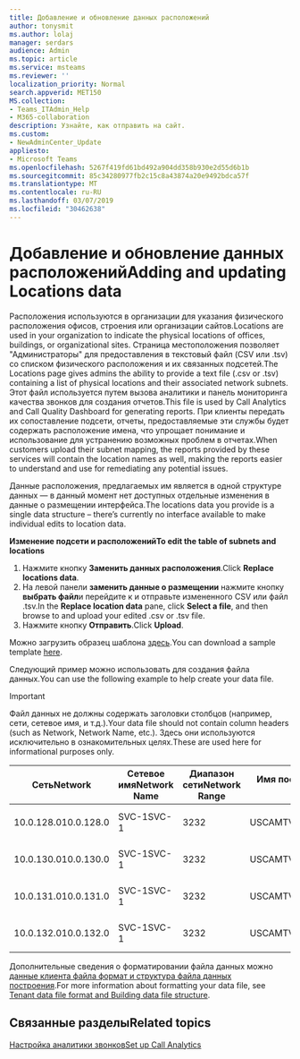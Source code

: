 ```yaml
---
title: Добавление и обновление данных расположений
author: tonysmit
ms.author: lolaj
manager: serdars
audience: Admin
ms.topic: article
ms.service: msteams
ms.reviewer: ''
localization_priority: Normal
search.appverid: MET150
MS.collection:
- Teams_ITAdmin_Help
- M365-collaboration
description: Узнайте, как отправить на сайт.
ms.custom:
- NewAdminCenter_Update
appliesto:
- Microsoft Teams
ms.openlocfilehash: 5267f419fd61bd492a904dd358b930e2d55d6b1b
ms.sourcegitcommit: 85c34280977fb2c15c8a43874a20e9492bdca57f
ms.translationtype: MT
ms.contentlocale: ru-RU
ms.lasthandoff: 03/07/2019
ms.locfileid: "30462638"
---
```

<a name="adding-and-updating-locations-data"></a><span data-ttu-id="274fb-103">Добавление и обновление данных расположений</span><span class="sxs-lookup"><span data-stu-id="274fb-103">Adding and updating Locations data</span></span>
============================

<span data-ttu-id="274fb-104">Расположения используются в организации для указания физического расположения офисов, строения или организации сайтов.</span><span class="sxs-lookup"><span data-stu-id="274fb-104">Locations are used in your organization to indicate the physical locations of offices, buildings, or organizational sites.</span></span> <span data-ttu-id="274fb-105">Страница местоположения позволяет "Администраторы" для предоставления в текстовый файл (CSV или .tsv) со списком физического расположения и их связанных подсетей.</span><span class="sxs-lookup"><span data-stu-id="274fb-105">The Locations page gives admins the ability to provide a text file (.csv or .tsv) containing a list of physical locations and their associated network subnets.</span></span> <span data-ttu-id="274fb-106">Этот файл используется путем вызова аналитики и панель мониторинга качества звонков для создания отчетов.</span><span class="sxs-lookup"><span data-stu-id="274fb-106">This file is used by Call Analytics and Call Quality Dashboard for generating reports.</span></span> <span data-ttu-id="274fb-107">При клиенты передать их сопоставление подсети, отчеты, предоставляемые эти службы будет содержать расположение имена, что упрощает понимание и использование для устранению возможных проблем в отчетах.</span><span class="sxs-lookup"><span data-stu-id="274fb-107">When customers upload their subnet mapping, the reports provided by these services will contain the location names as well, making the reports easier to understand and use for remediating any potential issues.</span></span>

<span data-ttu-id="274fb-108">Данные расположения, предлагаемых им является в одной структуре данных — в данный момент нет доступных отдельные изменения в данные о размещении интерфейса.</span><span class="sxs-lookup"><span data-stu-id="274fb-108">The locations data you provide is a single data structure – there’s currently no interface available to make individual edits to location data.</span></span> 

<span data-ttu-id="274fb-109">**Изменение подсети и расположений**</span><span class="sxs-lookup"><span data-stu-id="274fb-109">**To edit the table of subnets and locations**</span></span>

1. <span data-ttu-id="274fb-110">Нажмите кнопку **Заменить данных расположения**.</span><span class="sxs-lookup"><span data-stu-id="274fb-110">Click **Replace locations data**.</span></span>
2. <span data-ttu-id="274fb-111">На левой панели **заменить данные о размещении** нажмите кнопку **выбрать файл**и перейдите к и отправьте измененного CSV или файл .tsv.</span><span class="sxs-lookup"><span data-stu-id="274fb-111">In the **Replace location data** pane, click **Select a file**, and then browse to and upload your edited .csv or .tsv file.</span></span> 
3. <span data-ttu-id="274fb-112">Нажмите кнопку **Отправить**.</span><span class="sxs-lookup"><span data-stu-id="274fb-112">Click **Upload**.</span></span> 


<span data-ttu-id="274fb-113">Можно загрузить образец шаблона [здесь](https://github.com/MicrosoftDocs/OfficeDocs-SkypeForBusiness/blob/live/Teams/downloads/locations-template.zip?raw=true).</span><span class="sxs-lookup"><span data-stu-id="274fb-113">You can download a sample template [here](https://github.com/MicrosoftDocs/OfficeDocs-SkypeForBusiness/blob/live/Teams/downloads/locations-template.zip?raw=true).</span></span>

<span data-ttu-id="274fb-114">Следующий пример можно использовать для создания файла данных.</span><span class="sxs-lookup"><span data-stu-id="274fb-114">You can use the following example to help create your data file.</span></span> 

> [!IMPORTANT]
> <span data-ttu-id="274fb-115">Файл данных не должны содержать заголовки столбцов (например, сети, сетевое имя, и т.д.).</span><span class="sxs-lookup"><span data-stu-id="274fb-115">Your data file should not contain column headers (such as Network, Network Name, etc.).</span></span> <span data-ttu-id="274fb-116">Здесь они используются исключительно в ознакомительных целях.</span><span class="sxs-lookup"><span data-stu-id="274fb-116">These are used here for informational purposes only.</span></span> </br>

|<span data-ttu-id="274fb-117">Сеть</span><span class="sxs-lookup"><span data-stu-id="274fb-117">Network</span></span>|<span data-ttu-id="274fb-118">Сетевое имя</span><span class="sxs-lookup"><span data-stu-id="274fb-118">Network Name</span></span>|<span data-ttu-id="274fb-119">Диапазон сети</span><span class="sxs-lookup"><span data-stu-id="274fb-119">Network Range</span></span>|<span data-ttu-id="274fb-120">Имя построения</span><span class="sxs-lookup"><span data-stu-id="274fb-120">Building Name</span></span>|<span data-ttu-id="274fb-121">Тип владельца</span><span class="sxs-lookup"><span data-stu-id="274fb-121">Ownership Type</span></span>|<span data-ttu-id="274fb-122">Тип построения</span><span class="sxs-lookup"><span data-stu-id="274fb-122">Building Type</span></span>|<span data-ttu-id="274fb-123">Тип Office стандартный</span><span class="sxs-lookup"><span data-stu-id="274fb-123">Building Office Type</span></span>|<span data-ttu-id="274fb-124">City</span><span class="sxs-lookup"><span data-stu-id="274fb-124">City</span></span>|<span data-ttu-id="274fb-125">Почтовый индекс</span><span class="sxs-lookup"><span data-stu-id="274fb-125">Zip Code</span></span>|<span data-ttu-id="274fb-126">Страна</span><span class="sxs-lookup"><span data-stu-id="274fb-126">Country</span></span>|<span data-ttu-id="274fb-127">State</span><span class="sxs-lookup"><span data-stu-id="274fb-127">State</span></span>|<span data-ttu-id="274fb-128">Region</span><span class="sxs-lookup"><span data-stu-id="274fb-128">Region</span></span>|<span data-ttu-id="274fb-129">Внутренний корпоративный</span><span class="sxs-lookup"><span data-stu-id="274fb-129">Inside Corp</span></span>|<span data-ttu-id="274fb-130">Express маршрут</span><span class="sxs-lookup"><span data-stu-id="274fb-130">Express Route</span></span>|
|-|-|-|-|-|-|-|-|-|-|-|-|-|-|
|<span data-ttu-id="274fb-131">10.0.128.0</span><span class="sxs-lookup"><span data-stu-id="274fb-131">10.0.128.0</span></span> |<span data-ttu-id="274fb-132">SVC-1</span><span class="sxs-lookup"><span data-stu-id="274fb-132">SVC-1</span></span>|<span data-ttu-id="274fb-133">32</span><span class="sxs-lookup"><span data-stu-id="274fb-133">32</span></span>|<span data-ttu-id="274fb-134">USCAMTV001</span><span class="sxs-lookup"><span data-stu-id="274fb-134">USCAMTV001</span></span>|<span data-ttu-id="274fb-135">Contoso аренду RE&F</span><span class="sxs-lookup"><span data-stu-id="274fb-135">Contoso Leased RE&F</span></span>|<span data-ttu-id="274fb-136">Office</span><span class="sxs-lookup"><span data-stu-id="274fb-136">Office</span></span>|<span data-ttu-id="274fb-137">RE&F</span><span class="sxs-lookup"><span data-stu-id="274fb-137">RE&F</span></span>|<span data-ttu-id="274fb-138">Просмотр Горное</span><span class="sxs-lookup"><span data-stu-id="274fb-138">Mountain View</span></span>|<span data-ttu-id="274fb-139">94043</span><span class="sxs-lookup"><span data-stu-id="274fb-139">94043</span></span>|<span data-ttu-id="274fb-140">"МНЕ НРАВИТСЯ"</span><span class="sxs-lookup"><span data-stu-id="274fb-140">US</span></span>|<span data-ttu-id="274fb-141">CA</span><span class="sxs-lookup"><span data-stu-id="274fb-141">CA</span></span>|<span data-ttu-id="274fb-142">"МНЕ НРАВИТСЯ"</span><span class="sxs-lookup"><span data-stu-id="274fb-142">US</span></span>|<span data-ttu-id="274fb-143">1</span><span class="sxs-lookup"><span data-stu-id="274fb-143">1</span></span>|<span data-ttu-id="274fb-144">1</span><span class="sxs-lookup"><span data-stu-id="274fb-144">1</span></span>|
|<span data-ttu-id="274fb-145">10.0.130.0</span><span class="sxs-lookup"><span data-stu-id="274fb-145">10.0.130.0</span></span> |<span data-ttu-id="274fb-146">SVC-1</span><span class="sxs-lookup"><span data-stu-id="274fb-146">SVC-1</span></span>|<span data-ttu-id="274fb-147">32</span><span class="sxs-lookup"><span data-stu-id="274fb-147">32</span></span>|<span data-ttu-id="274fb-148">USCAMTV001</span><span class="sxs-lookup"><span data-stu-id="274fb-148">USCAMTV001</span></span>|<span data-ttu-id="274fb-149">Contoso аренду RE&F</span><span class="sxs-lookup"><span data-stu-id="274fb-149">Contoso Leased RE&F</span></span>|<span data-ttu-id="274fb-150">Office</span><span class="sxs-lookup"><span data-stu-id="274fb-150">Office</span></span>|<span data-ttu-id="274fb-151">RE&F</span><span class="sxs-lookup"><span data-stu-id="274fb-151">RE&F</span></span>|<span data-ttu-id="274fb-152">Просмотр Горное</span><span class="sxs-lookup"><span data-stu-id="274fb-152">Mountain View</span></span>|<span data-ttu-id="274fb-153">94043</span><span class="sxs-lookup"><span data-stu-id="274fb-153">94043</span></span>|<span data-ttu-id="274fb-154">"МНЕ НРАВИТСЯ"</span><span class="sxs-lookup"><span data-stu-id="274fb-154">US</span></span>|<span data-ttu-id="274fb-155">CA</span><span class="sxs-lookup"><span data-stu-id="274fb-155">CA</span></span>|<span data-ttu-id="274fb-156">"МНЕ НРАВИТСЯ"</span><span class="sxs-lookup"><span data-stu-id="274fb-156">US</span></span>|<span data-ttu-id="274fb-157">1</span><span class="sxs-lookup"><span data-stu-id="274fb-157">1</span></span>|<span data-ttu-id="274fb-158">1</span><span class="sxs-lookup"><span data-stu-id="274fb-158">1</span></span>|
|<span data-ttu-id="274fb-159">10.0.131.0</span><span class="sxs-lookup"><span data-stu-id="274fb-159">10.0.131.0</span></span> |<span data-ttu-id="274fb-160">SVC-1</span><span class="sxs-lookup"><span data-stu-id="274fb-160">SVC-1</span></span>|<span data-ttu-id="274fb-161">32</span><span class="sxs-lookup"><span data-stu-id="274fb-161">32</span></span>|<span data-ttu-id="274fb-162">USCAMTV001</span><span class="sxs-lookup"><span data-stu-id="274fb-162">USCAMTV001</span></span>|<span data-ttu-id="274fb-163">Contoso аренду RE&F</span><span class="sxs-lookup"><span data-stu-id="274fb-163">Contoso Leased RE&F</span></span>|<span data-ttu-id="274fb-164">Office</span><span class="sxs-lookup"><span data-stu-id="274fb-164">Office</span></span>|<span data-ttu-id="274fb-165">RE&F</span><span class="sxs-lookup"><span data-stu-id="274fb-165">RE&F</span></span>|<span data-ttu-id="274fb-166">Просмотр Горное</span><span class="sxs-lookup"><span data-stu-id="274fb-166">Mountain View</span></span>|<span data-ttu-id="274fb-167">94043</span><span class="sxs-lookup"><span data-stu-id="274fb-167">94043</span></span>|<span data-ttu-id="274fb-168">"МНЕ НРАВИТСЯ"</span><span class="sxs-lookup"><span data-stu-id="274fb-168">US</span></span>|<span data-ttu-id="274fb-169">CA</span><span class="sxs-lookup"><span data-stu-id="274fb-169">CA</span></span>|<span data-ttu-id="274fb-170">"МНЕ НРАВИТСЯ"</span><span class="sxs-lookup"><span data-stu-id="274fb-170">US</span></span>|<span data-ttu-id="274fb-171">1</span><span class="sxs-lookup"><span data-stu-id="274fb-171">1</span></span>|<span data-ttu-id="274fb-172">1</span><span class="sxs-lookup"><span data-stu-id="274fb-172">1</span></span>|
|<span data-ttu-id="274fb-173">10.0.132.0</span><span class="sxs-lookup"><span data-stu-id="274fb-173">10.0.132.0</span></span> |<span data-ttu-id="274fb-174">SVC-1</span><span class="sxs-lookup"><span data-stu-id="274fb-174">SVC-1</span></span>|<span data-ttu-id="274fb-175">32</span><span class="sxs-lookup"><span data-stu-id="274fb-175">32</span></span>|<span data-ttu-id="274fb-176">USCAMTV001</span><span class="sxs-lookup"><span data-stu-id="274fb-176">USCAMTV001</span></span>|<span data-ttu-id="274fb-177">Contoso аренду RE&F</span><span class="sxs-lookup"><span data-stu-id="274fb-177">Contoso Leased RE&F</span></span>|<span data-ttu-id="274fb-178">Office</span><span class="sxs-lookup"><span data-stu-id="274fb-178">Office</span></span>|<span data-ttu-id="274fb-179">RE&F</span><span class="sxs-lookup"><span data-stu-id="274fb-179">RE&F</span></span>|<span data-ttu-id="274fb-180">Просмотр Горное</span><span class="sxs-lookup"><span data-stu-id="274fb-180">Mountain View</span></span>|<span data-ttu-id="274fb-181">94043</span><span class="sxs-lookup"><span data-stu-id="274fb-181">94043</span></span>|<span data-ttu-id="274fb-182">"МНЕ НРАВИТСЯ"</span><span class="sxs-lookup"><span data-stu-id="274fb-182">US</span></span>|<span data-ttu-id="274fb-183">CA</span><span class="sxs-lookup"><span data-stu-id="274fb-183">CA</span></span>|<span data-ttu-id="274fb-184">"МНЕ НРАВИТСЯ"</span><span class="sxs-lookup"><span data-stu-id="274fb-184">US</span></span>|<span data-ttu-id="274fb-185">1</span><span class="sxs-lookup"><span data-stu-id="274fb-185">1</span></span>|<span data-ttu-id="274fb-186">1</span><span class="sxs-lookup"><span data-stu-id="274fb-186">1</span></span>|


<span data-ttu-id="274fb-187">Дополнительные сведения о форматировании файла данных можно [данные клиента файла формат и структура файла данных построения](turning-on-and-using-call-quality-dashboard.md#tenant-data-file-format-and-building-data-file-structure).</span><span class="sxs-lookup"><span data-stu-id="274fb-187">For more information about formatting your data file, see [Tenant data file format and Building data file structure](turning-on-and-using-call-quality-dashboard.md#tenant-data-file-format-and-building-data-file-structure).</span></span>


## <a name="related-topics"></a><span data-ttu-id="274fb-188">Связанные разделы</span><span class="sxs-lookup"><span data-stu-id="274fb-188">Related topics</span></span>

[<span data-ttu-id="274fb-189">Настройка аналитики звонков</span><span class="sxs-lookup"><span data-stu-id="274fb-189">Set up Call Analytics</span></span>](set-up-call-analytics.md)